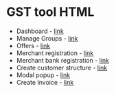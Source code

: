 # GST tool HTML
- Dashboard - [link](https://shuhaid.github.io/mc-ir-html/dashboard.html)
- Manage Groups - [link](https://shuhaid.github.io/mc-ir-html/manageGroup.html)
- Offers - [link](https://shuhaid.github.io/mc-ir-html/offers.html)
- Merchant registration - [link](https://shuhaid.github.io/mc-ir-html/merchant_registraton.html)
- Merchant bank registration - [link](https://shuhaid.github.io/mc-ir-html/merchant_registration_bank.html)
- Create customer structure - [link](https://shuhaid.github.io/mc-ir-html/customerStructure.html)
- Modal popup - [link](https://shuhaid.github.io/mc-ir-html/popup.html)
- Create Invoice - [link](https://shuhaid.github.io/mc-ir-html/merchant-invoice.html)

